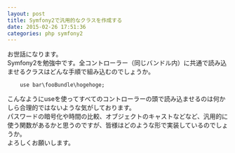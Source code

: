 ```yaml
---
layout: post
title: Symfony2で汎用的なクラスを作成する
date: 2015-02-26 17:51:36
categories: php symfony2
---
```

<p>お世話になります。<br>
Symfony2を勉強中です。全コントローラー（同じバンドル内）に共通で読み込ませるクラスはどんな手順で組み込むのでしょうか。</p>

```
    use bar\fooBundle\hogehoge;
```

<p>こんなようにuseを使ってすべてのコントローラーの頭で読み込ませるのは何かしら合理的ではないような気がしております。<br>
パスワードの暗号化や時間の比較、オブジェクトのキャストなどなど、汎用的に使う関数があるかと思うのですが、皆様はどのような形で実装しているのでしょうか。<br>
よろしくお願いします。</p>
